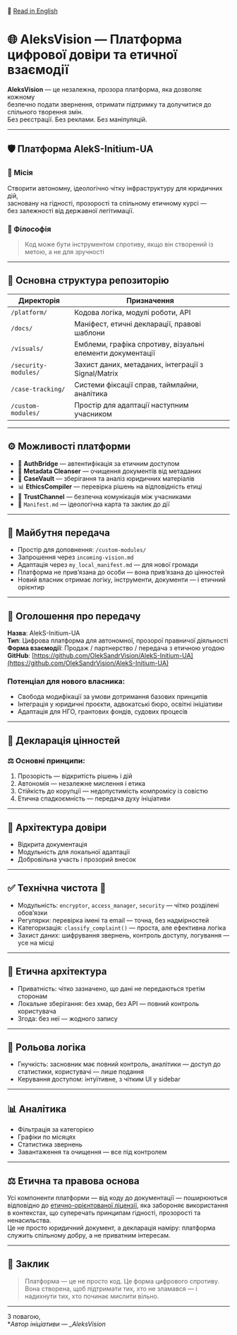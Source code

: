 📘 [Read in English](README.en.md)

# 🌐 AleksVision — Платформа цифрової довіри та етичної взаємодії

**AleksVision** — це незалежна, прозора платформа, яка дозволяє кожному  
безпечно подати звернення, отримати підтримку та долучитися до спільного творення змін.  
Без реєстрації. Без реклами. Без маніпуляцій.

---

## 🛡️ Платформа AlekS-Initium-UA

### 🎯 Місія
Створити автономну, ідеологічно чітку інфраструктуру для юридичних дій,  
засновану на гідності, прозорості та спільному етичному курсі —  
без залежності від державної легітимації.

### 🔑 Філософія
> Код може бути інструментом спротиву, якщо він створений із метою, а не для зручності

---

## 📁 Основна структура репозиторію

| Директорія            | Призначення                                                      |
|-----------------------|------------------------------------------------------------------|
| `/platform/`          | Кодова логіка, модулі роботи, API                               |
| `/docs/`              | Маніфест, етичні декларації, правові шаблони                    |
| `/visuals/`           | Емблеми, графіка спротиву, візуальні елементи документації      |
| `/security-modules/`  | Захист даних, метаданих, інтеграції з Signal/Matrix             |
| `/case-tracking/`     | Системи фіксації справ, таймлайни, аналітика                    |
| `/custom-modules/`    | Простір для адаптації наступним учасником                       |

---

## ⚙️ Можливості платформи

- 🔐 **AuthBridge** — автентифікація за етичним доступом  
- 🧼 **Metadata Cleanser** — очищення документів від метаданих  
- 📁 **CaseVault** — зберігання та аналіз юридичних матеріалів  
- 📊 **EthicsCompiler** — перевірка рішень на відповідність етиці  
- 📡 **TrustChannel** — безпечна комунікація між учасниками  
- 📜 `Manifest.md` — ідеологічна карта та заклик до дії  

---

## 🧶 Майбутня передача

- Простір для доповнення: `/custom-modules/`  
- Запрошення через `incoming-vision.md`  
- Адаптація через `my_local_manifest.md` — для нової громади  
- Платформа не прив’язана до особи — вона прив’язана до цінностей  
- Новий власник отримає логіку, інструменти, документи — і етичний орієнтир  

---

## 📢 Оголошення про передачу

**Назва**: AlekS-Initium-UA  
**Тип**: Цифрова платформа для автономної, прозорої правничої діяльності  
**Форма взаємодії**: Продаж / партнерство / передача з етичною угодою  
**GitHub**: [https://github.com/OlekSandrVision/AlekS-Initium-UA](https://github.com/OlekSandrVision/AlekS-Initium-UA)

### Потенціал для нового власника:
- Свобода модифікації за умови дотримання базових принципів  
- Інтеграція у юридичні проєкти, адвокатські бюро, освітні ініціативи  
- Адаптація для НГО, грантових фондів, судових процесів  

---

## 📜 Декларація цінностей

### ⚖️ Основні принципи:
1. Прозорість — відкритість рішень і дій  
2. Автономія — незалежне мислення і етика  
3. Стійкість до корупції — недопустимість компромісу із совістю  
4. Етична спадкоємність — передача духу ініціативи  

---

## 🔧 Архітектура довіри

- Відкрита документація  
- Модульність для локальної адаптації  
- Добровільна участь і прозорий внесок  

---

## ✅ Технічна чистота 💎

- Модульність: `encryptor`, `access_manager`, `security` — чітко розділені обов’язки  
- Регулярки: перевірка імені та email — точна, без надмірностей  
- Категоризація: `classify_complaint()` — проста, але ефективна логіка  
- Захист даних: шифрування звернень, контроль доступу, логування — усе на місці  

---

## 🔐 Етична архітектура

- Приватність: чітко зазначено, що дані не передаються третім сторонам  
- Локальне зберігання: без хмар, без API — повний контроль користувача  
- Згода: без неї — жодного запису  

---

## 🎯 Рольова логіка

- Гнучкість: засновник має повний контроль, аналітики — доступ до статистики, користувачі — лише подання  
- Керування доступом: інтуїтивне, з чітким UI у sidebar  

---

## 📊 Аналітика

- Фільтрація за категорією  
- Графіки по місяцях  
- Статистика звернень  
- Завантаження та очищення — все під контролем  

---

## ⚖️ Етична та правова основа

Усі компоненти платформи — від коду до документації — поширюються відповідно до [етично-орієнтованої ліцензії](LICENSE.md), яка забороняє використання в контекстах, що суперечать принципам гідності, прозорості та ненасильства.  
Це не просто юридичний документ, а декларація наміру: платформа служить спільному добру, а не приватним інтересам.

---

## 🤝 Заклик

> Платформа — це не просто код. Це форма цифрового спротиву.  
> Вона створена, щоб підтримати тих, хто не зламався — і надихнути тих, хто починає мислити вільно.

---

З повагою,  
**Автор ініціативи — _AleksVision*
